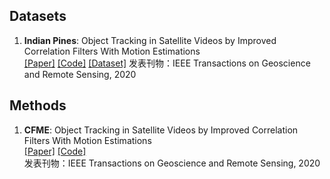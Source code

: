 ## Datasets
1. **Indian Pines**: Object Tracking in Satellite Videos by Improved Correlation Filters With Motion Estimations  
  [[Paper]](https://ieeexplore.ieee.org/abstract/document/8880656) [[Code]](https://github.com/SY-Xuan/CFME) [[Dataset]](https://bing.com)
  发表刊物：IEEE Transactions on Geoscience and Remote Sensing, 2020   
  <!-- 摘要：作为一种新的地球观测方法，视频卫星能够通过提供高时间分辨率的遥感图像，连续监测地球表面上的特定事件。视频观测使得各种新的卫星应用成为可能，例如目标追踪和道路交通监测。本文针对卫星视频中快速目标追踪的问题，提出了一种基于相关滤波器和运动估计的新型追踪算法。基于核相关滤波器（KCF），该算法提供了以下改进：1）通过将卡尔曼滤波器和运动轨迹平均结合，提出了一种新颖的运动估计算法，以减轻KCF的边界效应；2）解决了当移动物体部分或完全被遮挡时追踪失败的问题。实验结果表明，我们的算法能够在卫星视频中以95%的准确率追踪移动物体。 -->


## Methods
1. **CFME**: Object Tracking in Satellite Videos by Improved Correlation Filters With Motion Estimations  
  [[Paper]](https://ieeexplore.ieee.org/abstract/document/8880656) [[Code]](https://github.com/SY-Xuan/CFME)  
  发表刊物：IEEE Transactions on Geoscience and Remote Sensing, 2020   
  <!-- 摘要：作为一种新的地球观测方法，视频卫星能够通过提供高时间分辨率的遥感图像，连续监测地球表面上的特定事件。视频观测使得各种新的卫星应用成为可能，例如目标追踪和道路交通监测。本文针对卫星视频中快速目标追踪的问题，提出了一种基于相关滤波器和运动估计的新型追踪算法。基于核相关滤波器（KCF），该算法提供了以下改进：1）通过将卡尔曼滤波器和运动轨迹平均结合，提出了一种新颖的运动估计算法，以减轻KCF的边界效应；2）解决了当移动物体部分或完全被遮挡时追踪失败的问题。实验结果表明，我们的算法能够在卫星视频中以95%的准确率追踪移动物体。 -->
